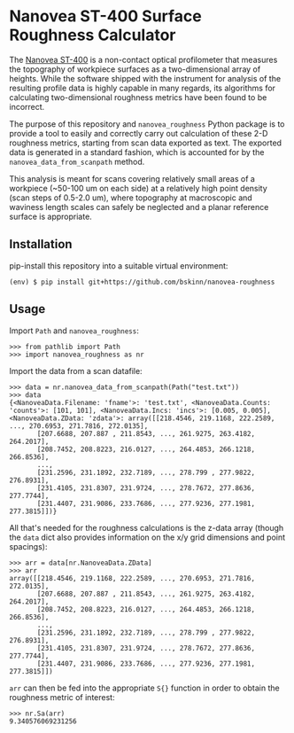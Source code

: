 Nanovea ST-400 Surface Roughness Calculator
===================

The [Nanovea ST-400](https://nanovea.com/instruments/st400/) is a non-contact optical profilometer that
measures the topography of workpiece surfaces as a two-dimensional array of heights.
While the software shipped with the instrument for analysis of the resulting
profile data is highly capable in many regards, its algorithms for calculating
two-dimensional roughness metrics have been found to be incorrect.

The purpose of this repository and `nanovea_roughness` Python package is
to provide a tool to easily and correctly carry out calculation of these
2-D roughness metrics, starting from scan data exported as text. The exported
data is generated in a standard fashion, which is accounted for by the
`nanovea_data_from_scanpath` method.

This analysis is meant for scans covering relatively small areas of a workpiece
(~50-100 um on each side) at a relatively high point density (scan steps of
0.5-2.0 um), where topography at macroscopic and waviness length scales
can safely be neglected and a planar reference surface is appropriate.

Installation
-------

pip-install this repository into a suitable virtual environment:

```
(env) $ pip install git+https://github.com/bskinn/nanovea-roughness
```

Usage
-----

Import `Path` and `nanovea_roughness`:

```
>>> from pathlib import Path
>>> import nanovea_roughness as nr
```

Import the data from a scan datafile:

```
>>> data = nr.nanovea_data_from_scanpath(Path("test.txt"))
>>> data
{<NanoveaData.Filename: 'fname'>: 'test.txt', <NanoveaData.Counts: 'counts'>: [101, 101], <NanoveaData.Incs: 'incs'>: [0.005, 0.005], <NanoveaData.ZData: 'zdata'>: array([[218.4546, 219.1168, 222.2589, ..., 270.6953, 271.7816, 272.0135],
       [207.6688, 207.887 , 211.8543, ..., 261.9275, 263.4182, 264.2017],
       [208.7452, 208.8223, 216.0127, ..., 264.4853, 266.1218, 266.8536],
       ...,
       [231.2596, 231.1892, 232.7189, ..., 278.799 , 277.9822, 276.8931],
       [231.4105, 231.8307, 231.9724, ..., 278.7672, 277.8636, 277.7744],
       [231.4407, 231.9086, 233.7686, ..., 277.9236, 277.1981, 277.3815]])}
```

All that's needed for the roughness calculations is the z-data array
(though the `data` dict also provides information on the 
x/y grid dimensions and point spacings):

```
>>> arr = data[nr.NanoveaData.ZData]
>>> arr
array([[218.4546, 219.1168, 222.2589, ..., 270.6953, 271.7816, 272.0135],
       [207.6688, 207.887 , 211.8543, ..., 261.9275, 263.4182, 264.2017],
       [208.7452, 208.8223, 216.0127, ..., 264.4853, 266.1218, 266.8536],
       ...,
       [231.2596, 231.1892, 232.7189, ..., 278.799 , 277.9822, 276.8931],
       [231.4105, 231.8307, 231.9724, ..., 278.7672, 277.8636, 277.7744],
       [231.4407, 231.9086, 233.7686, ..., 277.9236, 277.1981, 277.3815]])
```

`arr` can then be fed into the appropriate `S{}` function in order
to obtain the roughness metric of interest:

```
>>> nr.Sa(arr)
9.340576069231256
```

